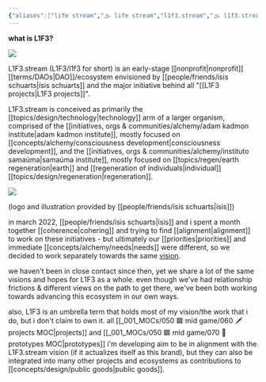 ```yaml
---
{"aliases":["life stream","🌫 life stream","l1f3.stream","🌫 l1f3.stream","L1F3 stream","L1F3.STREAM","L1F3 STREAM","L1F3","l1f3"],"created in":"2022-03-07T15:12:51-03:00","last tended to":"2024-09-24T16:29:16-03:00","tags":["organization","l1f3","🌱"],"dg-publish":true,"notestage":["🌱"],"created":"2022-03-07T15:12:51.018-03:00","updated":"2025-02-03T16:55:18.959-03:00","permalink":"/003-l1-f3/l1-f3-stream/","dgPassFrontmatter":true}
---
```


**what is L1F3?**

<!--![life stream logo.jpeg](/img/user/assets/life%20stream%20logo.jpeg)-->
![](https://i.imgur.com/kj98n7j.jpeg)


L1F3.stream (L1F3/l1f3 for short) is an early-stage [[nonprofit\|nonprofit]] [[terms/DAOs\|DAO]]/ecosystem envisioned by [[people/friends/ísis schuarts\|ísis schuarts]] and the major initiative behind all "[[L1F3 projects\|L1F3 projects]]".

L1F3.stream is conceived as primarily the [[topics/design/technology\|technology]] arm of a larger organism, comprised of the [[initiatives, orgs & communities/alchemy/adam kadmon institute\|adam kadmon institute]], mostly focused on [[concepts/alchemy/consciousness development\|consciousness development]], and the [[initiatives, orgs & communities/alchemy/instituto samaúma\|samaúma institute]], mostly focused on [[topics/regen/earth regeneration\|earth]] and [[regeneration of individuals\|individual]] [[topics/design/regeneration\|regeneration]].

<!--![life stream areas.jpeg](/img/user/assets/life%20stream%20areas.jpeg)-->
![](https://i.imgur.com/gCz21bL.jpeg)

(logo and illustration provided by [[people/friends/ísis schuarts\|ísis]])

in march 2022, [[people/friends/ísis schuarts\|ísis]] and i spent a month together [[coherence\|cohering]] and trying to find [[alignment\|alignment]] to work on these initiatives - but ultimately our [[priorities\|priorities]] and immediate [[concepts/alchemy/needs\|needs]] were different, so we decided to work separately towards the same [vision](https://www.youtube.com/watch?v=8EAfmbN3yBE).

we haven't been in close contact since then, yet we share a lot of the same visions and hopes for L1F3 as a whole. even though we've had relationship frictions & different views on the path to get there, we've been both working towards advancing this ecosystem in our own ways.

also, L1F3 is an umbrella term that holds most of my vision/the work that i do, but i don't claim to own it. all [[_001_MOCs/050 🟩 mid game/060 🗡 projects MOC\|projects]] and [[_001_MOCs/050 🟩 mid game/070 🔩 prototypes MOC\|prototypes]] i'm developing aim to be in alignment with the L1F3.stream vision (if it actualizes itself as this brand), but they can also be integrated into many other projects and ecosystems as contributions to [[concepts/design/public goods\|public goods]].